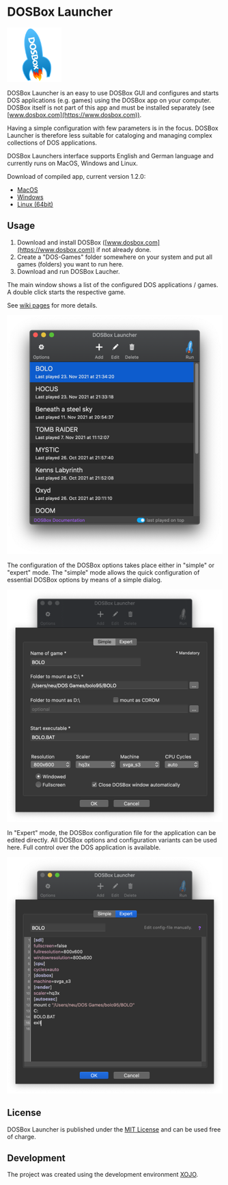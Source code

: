 # DOSBox Launcher

![AppLogo](/Images/AppIcon_128.png)

DOSBox Launcher is an easy to use DOSBox GUI and configures and starts DOS applications (e.g. games) using the DOSBox app on your computer. 
DOSBox itself is not part of this app and must be installed separately (see [www.dosbox.com](https://www.dosbox.com)). 

Having a simple configuration with few parameters is in the focus. DOSBox Launcher is therefore less suitable for cataloging 
and managing complex collections of DOS applications.

DOSBox Launchers interface supports English and German language and currently runs on MacOS, Windows and Linux.

Download of compiled app, current version 1.2.0: 
- [MacOS](https://github.com/stefanwatermann/DOSBoxLauncher/releases/download/v1.1.2/DOSBoxLauncher.app.zip)
- [Windows](https://github.com/stefanwatermann/DOSBoxLauncher/releases/download/v1.1.2/DOSBoxLauncher.zip)
- [Linux (64bit)](https://github.com/stefanwatermann/DOSBoxLauncher/releases/download/v1.1.2/DOSBoxLauncher_amd64_1.2.0-140.deb)

## Usage
1. Download and install DOSBox ([www.dosbox.com](https://www.dosbox.com)) if not already done. 
2. Create a "DOS-Games" folder somewhere on your system and put all games (folders) you want to run here.
3. Download and run DOSBox Laucher.

The main window shows a list of the configured DOS applications / games. A double click starts the respective game.

See <a href="/DOSBoxLauncher/wiki">wiki pages</a> for more details.

![DOSBoxLauncher Screenshot](/ScreenShots/DOSBoxLauncher_EN.png)

The configuration of the DOSBox options takes place either in "simple" or "expert" mode.
The "simple" mode allows the quick configuration of essential DOSBox options by means of a simple dialog.

![DOSBoxLauncher Screenshot](/ScreenShots/DOSBoxLauncher_1_EN.png)

In "Expert" mode, the DOSBox configuration file for the application can be edited directly. All DOSBox options and configuration variants can be used here. Full control over the DOS application is available.

![DOSBoxLauncher Screenshot](/ScreenShots/DOSBoxLauncher_2_EN.png)

## License
DOSBox Launcher is published under the [MIT License](/LICENSE) and can be used free of charge.

## Development
The project was created using the development environment [XOJO](https://www.xojo.com).
